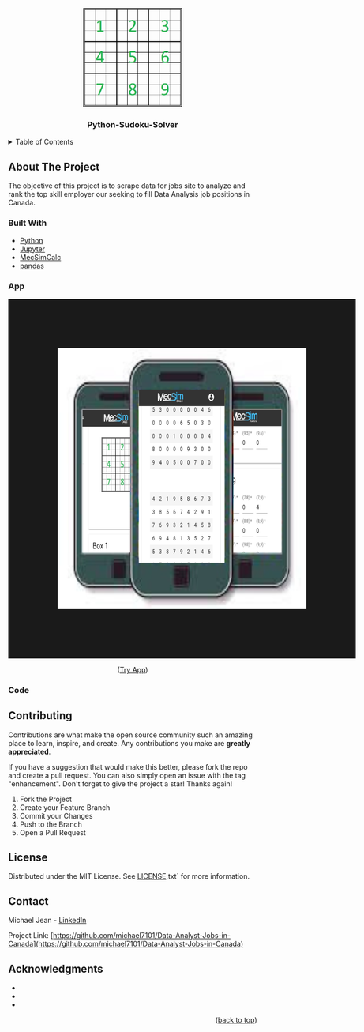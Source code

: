 # 
<!-- PROJECT LOGO -->
<br />
<div align="center">
  <a href="https://github.com/github_username/repo_name">
    <img src="sudoku-blankgrid.png" alt="Logo" width="200" height="200">
  </a>

<h3 align="center">Python-Sudoku-Solver</h3>

</div>





<!-- TABLE OF CONTENTS -->
<details>
  <summary>Table of Contents</summary>
  <ol>
    <li><a href="#about-the-project">About The Project</a>
    <li><a href="#built-with">Built With</a></li>
    <li><a href="#app">App</a></li>
    <li><a href="#code">Code</a></li>
    <li><a href="#contributing">Contributing</a></li>
    <li><a href="#license">License</a></li>
    <li><a href="#contact">Contact</a></li>
    <li><a href="#acknowledgments">Acknowledgments</a></li>
  </ol>
</details>



<!-- ABOUT THE PROJECT -->
## About The Project

 The objective of this project is to scrape data for jobs site to analyze and rank the top skill employer our seeking to fill Data Analysis job positions in Canada.



### Built With

* [Python][Python-url]
* [Jupyter][Jupyter-url]
* [MecSimCalc][MecSimCalc-url]
* [pandas][pandas-url]


### App
<a href="https://mecsimcalc.com/app/3166730/sudoku_solver" 
   target="_blank"><img src="https://github.com/michael7101/Python-Sudoku-Solver/blob/main/Appimage.png" 
alt="IMAGE ALT TEXT HERE" width="940" height="528" border="100" align="center"/></a>

<p align="center">(<a href="https://mecsimcalc.com/app/3166730/sudoku_solver">Try App</a>)</p>


### Code


## Contributing

Contributions are what make the open source community such an amazing place to learn, inspire, and create. Any contributions you make are **greatly appreciated**.

If you have a suggestion that would make this better, please fork the repo and create a pull request. You can also simply open an issue with the tag "enhancement".
Don't forget to give the project a star! Thanks again!

1. Fork the Project
2. Create your Feature Branch
3. Commit your Changes
4. Push to the Branch
5. Open a Pull Request




<!-- LICENSE -->
## License

Distributed under the MIT License. See [LICENSE][LICENSE-url].txt` for more information.




<!-- CONTACT -->
## Contact

Michael Jean -  [LinkedIn](https://www.linkedin.com/in/michaeljean7101/)

Project Link: [https://github.com/michael7101/Data-Analyst-Jobs-in-Canada](https://github.com/michael7101/Data-Analyst-Jobs-in-Canada)



<!-- ACKNOWLEDGMENTS -->
## Acknowledgments

* []()
* []()
* []()



<p align="right">(<a href="#readme-top">back to top</a>)</p>




[product-screenshot]: images/screenshot.png
[Python-url]: https://www.python.org/
[Jupyter-url]: https://jupyter.org/
[MecSimCalc-url]: https://mecsimcalc.com/
[pandas-url]: https://pandas.pydata.org/
[LICENSE-url]: https://github.com/michael7101/Data-Analyst-Jobs-in-Canada/blob/b346a5f7ece8aab1d0bc7154f22f8102ac948367/LICENSE
[Try-App-url]: https://mecsimcalc.com/app/3166730/sudoku_solver

